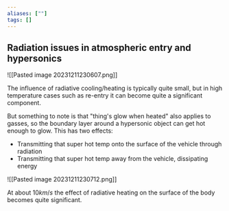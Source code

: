 ```yaml
---
aliases: [""]
tags: []
---
```


## Radiation issues in atmospheric entry and hypersonics

![[Pasted image 20231211230607.png]]

The influence of radiative cooling/heating is typically quite small, but in high temperature cases such as re-entry it can become quite a significant component.

But something to note is that "thing's glow when heated" also applies to gasses, so the boundary layer around a hypersonic object can get hot enough to glow. This has two effects:
- Transmitting that super hot temp onto the surface of the vehicle through radiation
- Transmitting that super hot temp away from the vehicle, dissipating energy

![[Pasted image 20231211230712.png]]

At about $10km/s$ the effect of radiative heating on the surface of the body becomes quite significant.

